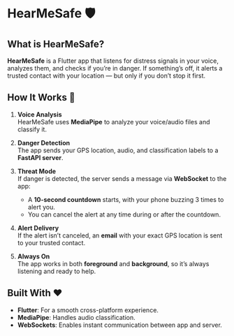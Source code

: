 # HearMeSafe 🛡️

## What is HearMeSafe?

**HearMeSafe** is a Flutter app that listens for distress signals in your voice, analyzes them, and checks if you’re in danger. If something’s off, it alerts a trusted contact with your location — but only if you don’t stop it first.

## How It Works 🚨

1. **Voice Analysis**  
   HearMeSafe uses **MediaPipe** to analyze your voice/audio files and classify it.

2. **Danger Detection**  
   The app sends your GPS location, audio, and classification labels to a **FastAPI server**.

3. **Threat Mode**  
   If danger is detected, the server sends a message via **WebSocket** to the app:  
   - A **10-second countdown** starts, with your phone buzzing 3 times to alert you.  
   - You can cancel the alert at any time during or after the countdown.

4. **Alert Delivery**  
   If the alert isn’t canceled, an **email** with your exact GPS location is sent to your trusted contact.

5. **Always On**  
   The app works in both **foreground** and **background**, so it’s always listening and ready to help.

## Built With ❤️

- **Flutter**: For a smooth cross-platform experience.  
- **MediaPipe**: Handles audio classification.  
- **WebSockets**: Enables instant communication between app and server.